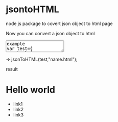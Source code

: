 jsontoHTML
==========
node js package to covert json object to html page 

Now you can convert a json object to html 
<textarea>
example
var test={
	html:{
		head:{
		title:'test',	
	},
	body:{
		h1_id_header:'Hello World',
		ul_class_menu:[{li:'link1'},
		{li:'link2 '},
		{li:' link3'}]	}	}}
</textarea>


=> jsonToHTML(test,"name.html");

result
<html>
	<head>
		<title>test</title>
	</head>
	<body>
	<h1 id="header">
		Hello world
	</h1>
	<ul class="menu">
		<li>link1</li>
		<li>link2</li>
		<li>link3</li>
	</ul>
	<body>
</html>
